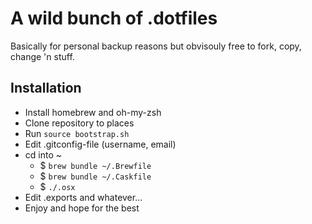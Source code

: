 # A wild bunch of .dotfiles

Basically for personal backup reasons but obvisouly free to fork, copy, change 'n stuff.

## Installation

* Install homebrew and oh-my-zsh
* Clone repository to places
* Run `source bootstrap.sh`
* Edit .gitconfig-file (username, email)
* cd into ~
	* $ `brew bundle ~/.Brewfile`
	* $ `brew bundle ~/.Caskfile`
	* $ `./.osx`
* Edit .exports and whatever...
* Enjoy and hope for the best
